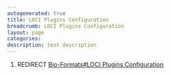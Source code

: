 ```yaml
---
autogenerated: true
title: LOCI Plugins Configuration
breadcrumb: LOCI Plugins Configuration
layout: page
categories: 
description: test description
---
```


1.  REDIRECT [Bio-Formats\#LOCI Plugins Configuration](Bio-Formats#LOCI_Plugins_Configuration )
